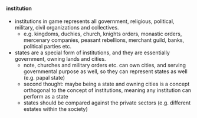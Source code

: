 
#### institution

- institutions in game represents all government, religious, political, military, civil organizations and collectives. 
  - e.g. kingdoms, duchies, church, knights orders, monastic orders, mercenary companies, peasant rebellions, merchant guild, banks, political parties etc.
- states are a special form of institutions, and they are essentially government, owning lands and cities.
  - note, churches and military orders etc. can own cities, and serving governmental purpose as well, so they can represent states as well (e.g. papal state)
  - second thought: maybe being a state and owning cities is a concept orthogonal to the concept of institutions, meaning any institution can perform as a state
  - states should be compared against the private sectors (e.g. different estates within the society)



